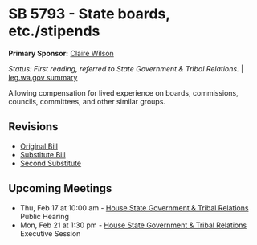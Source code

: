 # SB 5793 - State boards, etc./stipends
**Primary Sponsor:** [Claire Wilson](/person/leg/wilson_cl.md)

*Status: First reading, referred to State Government & Tribal Relations.* | [leg.wa.gov summary](https://app.leg.wa.gov/billsummary?BillNumber=5793&Year=2021)

Allowing compensation for lived experience on boards, commissions, councils, committees, and other similar groups.

## Revisions
* [Original Bill](1/)
* [Substitute Bill](S/)
* [Second Substitute](S2/)

## Upcoming Meetings
* Thu, Feb 17 at 10:00 am - [House State Government & Tribal Relations](/house/2021-22/SGOV/) Public Hearing
* Mon, Feb 21 at 1:30 pm - [House State Government & Tribal Relations](/house/2021-22/SGOV/) Executive Session